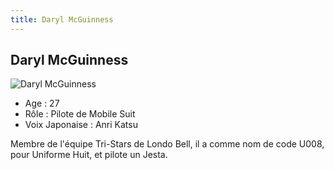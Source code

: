 ```yaml
---
title: Daryl McGuinness
---
```


Daryl McGuinness
----------------


![Daryl McGuinness](/images/stories/saga/unicorn/persos/daryl.jpg)
* Age : 27
* Rôle : Pilote de Mobile Suit
* Voix Japonaise : Anri Katsu

Membre de l'équipe Tri-Stars de Londo Bell, il a comme nom de code U008, pour Uniforme Huit, et pilote un Jesta.

